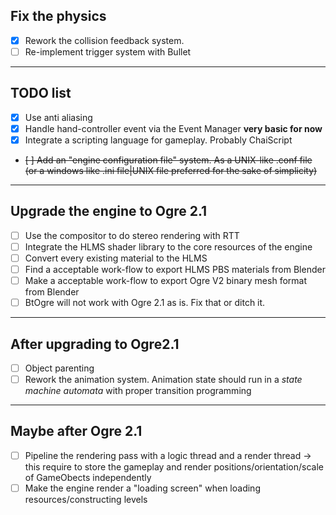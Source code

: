 Fix the physics
---------------
- [x] Rework the collision feedback system. 
- [ ] Re-implement trigger system with Bullet

____

TODO list
---------
- [x] Use anti aliasing
- [x] Handle hand-controller event via the Event Manager **very basic for now**
- [x] Integrate a scripting language for gameplay. Probably ChaiScript
- <del>[ ] Add an "engine configuration file" system. As a UNIX-like .conf file (or a windows like .ini file|UNIX file preferred for the sake of simplicity)</del>

____

Upgrade the engine to Ogre 2.1
-----
- [ ] Use the compositor to do stereo rendering with RTT
- [ ] Integrate the HLMS shader library to the core resources of the engine 
- [ ] Convert every existing material to the HLMS
- [ ] Find a acceptable work-flow to export HLMS PBS materials from Blender
- [ ] Make a acceptable work-flow to export Ogre V2 binary mesh format from Blender
- [ ] BtOgre will not work with Ogre 2.1 as is. Fix that or ditch it. 

____

After upgrading to Ogre2.1 
-----
- [ ] Object parenting
- [ ] Rework the animation system. Animation state should run in a *state machine automata* with proper transition programming 

___

Maybe after Ogre 2.1
-----
- [ ] Pipeline the rendering pass with a logic thread and a render thread -> this require to store the gameplay and render positions/orientation/scale of GameObects independently
- [ ] Make the engine render a "loading screen" when loading resources/constructing levels
